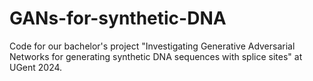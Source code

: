 # GANs-for-synthetic-DNA
Code for our bachelor's project "Investigating Generative Adversarial Networks for generating synthetic DNA sequences with splice sites" at UGent 2024.
